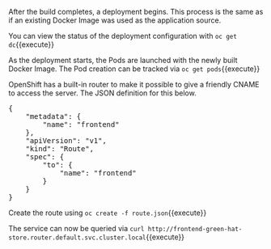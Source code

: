 After the build completes, a deployment begins. This process is the same as if an existing Docker Image was used as the application source.

You can view the status of the deployment configuration with `oc get dc`{{execute}}

As the deployment starts, the Pods are launched with the newly built Docker Image. The Pod creation can be tracked via `oc get pods`{{execute}}

OpenShift has a built-in router to make it possible to give a friendly CNAME to access the server. The JSON definition for this below.
<pre>
{
    "metadata": {
        "name": "frontend"
    },
    "apiVersion": "v1",
    "kind": "Route",
    "spec": {
        "to": {
            "name": "frontend"
        }
    }
}
</pre>

Create the route using `oc create -f route.json`{{execute}}

The service can now be queried via `curl http://frontend-green-hat-store.router.default.svc.cluster.local`{{execute}}
